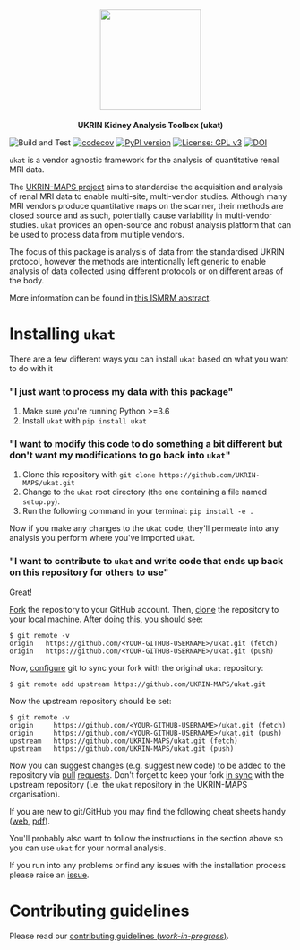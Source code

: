 <h2 align="center"><img src="https://raw.githubusercontent.com/UKRIN-MAPS/ukat/master/images/ukat_logo.png" height="180"></h2>
<p align="center"><strong>UKRIN Kidney Analysis Toolbox (ukat) </strong></p>

![Build and Test](https://github.com/UKRIN-MAPS/ukat/workflows/Build%20and%20Test/badge.svg?branch=master)
[![codecov](https://codecov.io/gh/UKRIN-MAPS/ukat/branch/master/graph/badge.svg?token=QJ9DQONJBP)](https://codecov.io/gh/UKRIN-MAPS/ukat)
[![PyPI version](https://badge.fury.io/py/ukat.svg)](https://badge.fury.io/py/ukat)
[![License: GPL v3](https://img.shields.io/badge/License-GPLv3-blue.svg)](https://www.gnu.org/licenses/gpl-3.0)
[![DOI](https://zenodo.org/badge/256993671.svg)](https://zenodo.org/badge/latestdoi/256993671)

`ukat` is a vendor agnostic framework for the analysis of quantitative renal MRI data. 

The [UKRIN-MAPS project](https://www.nottingham.ac.uk/research/groups/spmic/research/uk-renal-imaging-network/ukrin-maps.aspx) aims to standardise the acquisition and analysis of renal MRI data to enable multi-site, 
multi-vendor studies. 
Although many MRI vendors produce quantitative maps on the scanner, their methods are closed source and as such, 
potentially cause variability in multi-vendor studies. `ukat` provides an open-source and robust analysis platform that can be used to process data from multiple vendors. 

The focus of this package is analysis of data from the standardised UKRIN protocol, however the methods are intentionally 
left generic to enable analysis of data collected using different protocols or on different areas of the body.

More information can be found in [this ISMRM abstract](https://www.researchgate.net/publication/349830229_UKRIN_Kidney_Analysis_Toolbox_UKAT_A_Framework_for_Harmonized_Quantitative_Renal_MRI_Analysis).

# Installing `ukat`
There are a few different ways you can install `ukat` based on what you want to do with it
### "I just want to process my data with this package"
1. Make sure you're running Python >=3.6
2. Install `ukat` with `pip install ukat`

### "I want to modify this code to do something a bit different but don't want my modifications to go back into `ukat`"
1. Clone this repository with `git clone https://github.com/UKRIN-MAPS/ukat.git`
2. Change to the `ukat` root directory (the one containing a file named `setup.py`).
3. Run the following command in your terminal: `pip install -e . `

Now if you make any changes to the `ukat` code, they'll permeate into any analysis you perform where you've imported `ukat`.

### "I want to contribute to `ukat` and write code that ends up back on this repository for others to use"
Great! 

[Fork](https://help.github.com/en/github/getting-started-with-github/fork-a-repo) the repository to your GitHub account. Then, [clone](https://help.github.com/en/github/getting-started-with-github/fork-a-repo#step-2-create-a-local-clone-of-your-fork) the repository to your local machine. After doing this, you should see:

    $ git remote -v
    origin   https://github.com/<YOUR-GITHUB-USERNAME>/ukat.git (fetch)
    origin   https://github.com/<YOUR-GITHUB-USERNAME>/ukat.git (push)

Now, [configure](https://help.github.com/en/github/getting-started-with-github/fork-a-repo#step-3-configure-git-to-sync-your-fork-with-the-original-spoon-knife-repository) git to sync your fork with the original `ukat` repository:

    $ git remote add upstream https://github.com/UKRIN-MAPS/ukat.git

Now the upstream repository should be set:

    $ git remote -v
    origin     https://github.com/<YOUR-GITHUB-USERNAME>/ukat.git (fetch)
    origin     https://github.com/<YOUR-GITHUB-USERNAME>/ukat.git (push)
    upstream   https://github.com/UKRIN-MAPS/ukat.git (fetch)
    upstream   https://github.com/UKRIN-MAPS/ukat.git (push)

Now you can suggest changes (e.g. suggest new code) to be added to the repository via [pull](https://help.github.com/en/github/getting-started-with-github/github-glossary#pull-request) [requests](https://help.github.com/en/github/collaborating-with-issues-and-pull-requests/creating-a-pull-request-from-a-fork). Don't forget to keep your fork [in sync](https://help.github.com/en/github/collaborating-with-issues-and-pull-requests/syncing-a-fork) with the upstream repository (i.e. the `ukat` repository in the UKRIN-MAPS organisation).

If you are new to git/GitHub you may find the following cheat sheets handy ([web](https://github.github.com/training-kit/downloads/github-git-cheat-sheet/), [pdf](https://github.github.com/training-kit/downloads/github-git-cheat-sheet.pdf)).

You'll probably also want to follow the instructions in the section above so you can use `ukat` for your normal analysis.

If you run into any problems or find any issues with the installation process please raise an [issue](https://github.com/UKRIN-MAPS/ukat/issues).

# Contributing guidelines
Please read our [contributing guidelines (*work-in-progress*)](.github/CONTRIBUTING.md).
